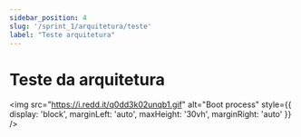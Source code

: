 ```yaml
---
sidebar_position: 4
slug: '/sprint_1/arquitetura/teste'
label: "Teste arquitetura"
---
```


# Teste da arquitetura

<img src="https://i.redd.it/q0dd3k02unqb1.gif" alt="Boot process" style={{ display: 'block', marginLeft: 'auto', maxHeight: '30vh', marginRight: 'auto' }} />